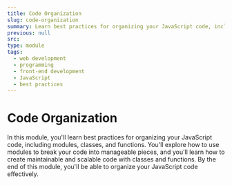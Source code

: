 ```yaml
---
title: Code Organization
slug: code-organization
summary: Learn best practices for organizing your JavaScript code, including modules, classes, and functions. Build maintainable and scalable code with our course.
previous: null
src:
type: module
tags:
  - web development
  - programming
  - front-end development
  - JavaScript
  - best practices
---
```


# Code Organization

In this module, you'll learn best practices for organizing your JavaScript code, including modules, classes, and functions. You'll explore how to use modules to break your code into manageable pieces, and you'll learn how to create maintainable and scalable code with classes and functions. By the end of this module, you'll be able to organize your JavaScript code effectively.
